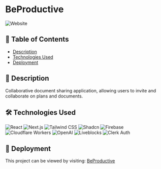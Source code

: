 # BeProductive

![Website](https://img.shields.io/website?down_message=online&up_message=online&url=https://beproductive-15hlvvk4e-code4wyatts-projects.vercel.app)

## 📖 Table of Contents
- [Description](#-description)
- [Technologies Used](#-technologies-used)
- [Deployment](#-deployment)

## 📜 Description
Collaborative document sharing application, allowing users to invite and collaborate on plans and documents.

## 🛠️ Technologies Used

![React](https://img.shields.io/badge/React-20232A?style=for-the-badge&logo=react&logoColor=61DAFB)
![Next.js](https://img.shields.io/badge/Next.js-000000?style=for-the-badge&logo=next-dot-js&logoColor=white)
![Tailwind CSS](https://img.shields.io/badge/Tailwind_CSS-38B2AC?style=for-the-badge&logo=tailwind-css&logoColor=white)
![Shadcn](https://img.shields.io/badge/Shadcn-000000?style=for-the-badge&logo=shadcn&logoColor=white)
![Firebase](https://img.shields.io/badge/Firebase-FFCA28?style=for-the-badge&logo=firebase&logoColor=white)
![Cloudflare Workers](https://img.shields.io/badge/Cloudflare_Workers-F38020?style=for-the-badge&logo=cloudflare&logoColor=white)
![OpenAI](https://img.shields.io/badge/OpenAI-412991?style=for-the-badge&logo=openai&logoColor=white)
![Liveblocks](https://img.shields.io/badge/Liveblocks-000000?style=for-the-badge&logo=liveblocks&logoColor=white)
![Clerk Auth](https://img.shields.io/badge/Clerk_Auth-000000?style=for-the-badge&logo=clerk&logoColor=white)

## 🚀 Deployment
This project can be viewed by visiting: [BeProductive](https://beproductive-24k07uymj-code4wyatts-projects.vercel.app)


